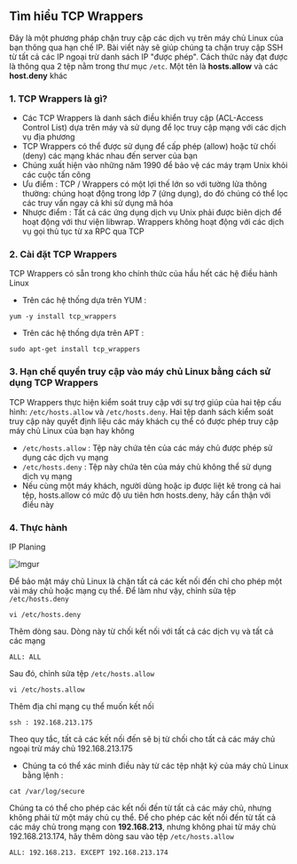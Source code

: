 ## Tìm hiểu TCP Wrappers
Đây là một phương pháp chặn truy cập các dịch vụ trên máy chủ Linux của bạn thông qua hạn chế IP. Bài viết này sẽ giúp chúng ta chặn truy cập SSH từ tất cả các IP ngoại trừ danh sách IP "được phép". Cách thức này đạt được là thông qua 2 tệp nằm trong thư mục `/etc`. Một tên là **hosts.allow** và các **host.deny** khác

### 1. TCP Wrappers là gì?
 * Các TCP Wrappers là danh sách điều khiển truy cập (ACL-Access Control List) dựa trên máy và sử dụng để lọc truy cập mạng với các dịch vụ địa phương
 * TCP Wrappers có thể được sử dụng để cấp phép (allow) hoặc từ chối (deny) các mạng khác nhau đến server của bạn
 * Chúng xuất hiện vào những năm 1990 để bảo vệ các máy trạm Unix khỏi các cuộc tấn công
 * Ưu điểm : TCP / Wrappers có một lợi thế lớn so với tường lửa thông thường: chúng hoạt động trong lớp 7 (ứng dụng), do đó chúng có thể lọc các truy vấn ngay cả khi sử dụng mã hóa
 * Nhược điểm : Tất cả các ứng dụng dịch vụ Unix phải được biên dịch để hoạt động với thư viện libwrap. Wrappers không hoạt động với các dịch vụ gọi thủ tục từ xa RPC qua TCP

### 2. Cài đặt TCP Wrappers
TCP Wrappers có sẵn trong kho chính thức của hầu hết các hệ điều hành Linux
  * Trên các hệ thống dựa trên YUM :
   
   `yum -y install tcp_wrappers`

  * Trên các hệ thống dựa trên APT :

   `sudo apt-get install tcp_wrappers`

### 3. Hạn chế quyền truy cập vào máy chủ Linux bằng cách sử dụng TCP Wrappers
TCP Wrappers thực hiện kiểm soát truy cập với sự trợ giúp của hai tệp cấu hình: `/etc/hosts.allow` và `/etc/hosts.deny`. Hai tệp danh sách kiểm soát truy cập này quyết định liệu các máy khách cụ thể có được phép truy cập máy chủ Linux của bạn hay không

 * `/etc/hosts.allow` : Tệp này chứa tên của các máy chủ được phép sử dụng các dịch vụ mạng
 * `/etc/hosts.deny` : Tệp này chứa tên của máy chủ không thể sử dụng dịch vụ mạng
 * Nếu cùng một máy khách, người dùng hoặc ip được liệt kê trong cả hai tệp, hosts.allow có mức độ ưu tiên hơn hosts.deny, hãy cẩn thận với điều này

### 4. Thực hành 
IP Planing

![Imgur](https://i.imgur.com/qj0jKZn.png)

Để bảo mật máy chủ Linux là chặn tất cả các kết nối đến chỉ cho phép một vài máy chủ hoặc mạng cụ thể. Để làm như vậy, chỉnh sửa tệp `/etc/hosts.deny`
  
  `vi /etc/hosts.deny`

Thêm dòng sau. Dòng này từ chối kết nối với tất cả các dịch vụ và tất cả các mạng

 `ALL: ALL`

Sau đó, chỉnh sửa tệp `/etc/hosts.allow`
  
  `vi /etc/hosts.allow`

Thêm địa chỉ mạng cụ thể muốn kết nối

 `ssh : 192.168.213.175`

Theo quy tắc, tất cả các kết nối đến sẽ bị từ chối cho tất cả các máy chủ ngoại trừ máy chủ 192.168.213.175
  * Chúng ta có thể xác minh điều này từ các tệp nhật ký của máy chủ Linux bằng lệnh :

   `cat /var/log/secure`

Chúng ta có thể cho phép các kết nối đến từ tất cả các máy chủ, nhưng không phải từ một máy chủ cụ thể. Để cho phép các kết nối đến từ tất cả các máy chủ trong mạng con **192.168.213**, nhưng không phai từ máy chủ 192.168.213.174, hãy thêm dòng sau vào tệp `/etc/hosts.allow`

 `ALL: 192.168.213. EXCEPT 192.168.213.174`

 
